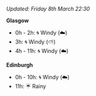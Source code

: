 *Updated: Friday 8th March 22:30*

**Glasgow**

* 0h - 2h: :cyclone: Windy (:cloud:)
* 3h: :cyclone: Windy (:partly_sunny:)
* 4h - 11h: :cyclone: Windy (:cloud:)

**Edinburgh**

* 0h - 10h: :cyclone: Windy (:cloud:)
* 11h: :umbrella: Rainy
